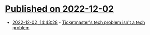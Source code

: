 # [Published on 2022-12-02](index.md)

* [2022-12-02, 14:43:28](https://news.ycombinator.com/item?id=33831027) - [Ticketmaster's tech problem isn't a tech problem](https://mattstoller.substack.com/p/dont-make-taylor-swift-fans-angry)
